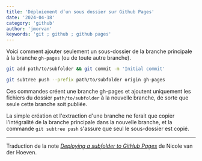 ```yaml
---
title: 'Déploiement d’un sous dossier sur Github Pages'
date: '2024-04-18'
category: 'github'
author: 'jmorvan'
keywords: 'git ; github ; github pages'
---
```


Voici comment ajouter seulement un sous-dossier de la branche principale à la branche `gh-pages` (ou de toute autre branche).

```bash
git add path/to/subfolder && git commit -m 'Initial commit'

git subtree push --prefix path/to/subfolder origin gh-pages
```

Ces commandes créent une branche gh-pages et ajoutent uniquement les fichiers du dossier `path/to/subfolder` à la nouvelle branche, de sorte que seule cette branche soit publiée.

La simple création et l'extraction d'une branche ne ferait que copier l'intégralité de la branche principale dans la nouvelle branche, et la commande `git subtree push` s'assure que seul le sous-dossier est copié.

-----
Traduction de la note [_Deploying a subfolder to GitHub Pages_](https://notes.nicolevanderhoeven.com/Deploying+a+subfolder+to+GitHub+Pages#Deploying+a+subfolder+to+GitHub+Pages) de Nicole van der Hoeven.